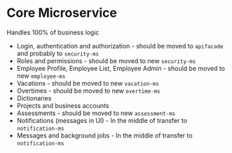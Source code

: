 # Core Microservice

Handles 100% of business logic

- Login, authentication and authorization - should be moved to `apifacade` and probably to `security-ms`
- Roles and permissions - should be moved to new `security-ms`
- Employee Profile, Employee List, Employee Admin - should be moved to new `employee-ms`
- Vacations - should be moved to new `vacation-ms`
- Overtimes - should be moved to new `overtime-ms`
- Dictionaries
- Projects and business accounts
- Assessments - should be moved to new `assessment-ms`
- Notifications (messages in UI) - In the middle of transfer to `notification-ms`
- Messages and background jobs - In the middle of transfer to `notification-ms`

